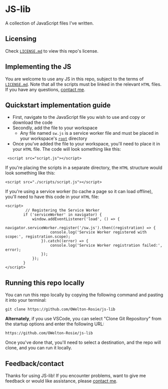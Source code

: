 # JS-lib
A collection of JavaScript files I've written.

## Licensing
Check <a href="https://github.com/OWelton-Rosie/JS-lib/blob/main/LICENSE">`LICENSE.md`</a> to view this repo's license.

## Implementing the JS
You are welcome to use any JS in this repo, subject to the terms of <a href="https://github.com/OWelton-Rosie/JS-lib/blob/main/LICENSE">`LICENSE.md`</a>. Note that all the scripts must be linked in the relevant `HTML` files. If you have any questions, <a href="https://owelton-rosie.pages.dev/">contact me</a>. 

## Quickstart implementation guide
- First, navigate to the JavaScript file you wish to use and copy or download the code
- Secondly, add the file to your workspace
  * Any file named `sw.js` is a service worker file and must be placed in your workspace's <a href="https://www.lifewire.com/what-is-a-root-folder-or-root-directory-2625989">`root`</a> directory
- Once you've added the file to your workspace, you'll need to place it in your `HTML` file. The code will look something like this:
```
 <script src="script.js"></script>
```

If you're placing the scripts in a separate directory, the `HTML` structure would look something like this:
```
<script src="./scripts/script.js"></script>
```

If you're using a service worker (to cache a page so it can load offline), you'll need to have this code in your `HTML` file:

```
<script>
         // Registering the Service Worker
        if ('serviceWorker' in navigator) {
            window.addEventListener('load', () => {
                navigator.serviceWorker.register('/sw.js').then((registration) => {
                    console.log('Service Worker registered with scope:', registration.scope);
                }).catch((error) => {
                    console.log('Service Worker registration failed:', error);
                });
            });
        }
</script>
```

## Running this repo locally
You can run this repo locally by copying the following command and pasting it into your terminal:

```
git clone https://github.com/OWelton-Rosie/js-lib
```


<strong>Alternately</strong>, if you use VSCode, you can select "Clone Git Repository" from the startup options and enter the following URL: 

```
https://github.com/OWelton-Rosie/js-lib
```

Once you've done that, you'll need to select a destination, and the repo will clone, and you can run it locally. 

## Feedback/contact
Thanks for using JS-lib! If you encounter problems, want to give me feedback or would like assistance, please <a href="owelton-rosie.pages.dev">contact me</a>.

